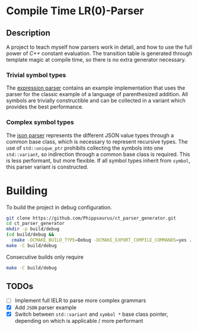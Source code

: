 # Compile Time LR(0)-Parser

## Description

A project to teach myself how parsers work in detail, and how to use the full
power of _C++_ constant evaluation. The transition table is generated through
template magic at compile time, so there is no extra generator necessary.

### Trivial symbol types

The [expression parser](./src/expression_parser_main.cpp) contains an example
implementation that uses the parser for the classic example of a language of
parenthesized addition. All symbols are trivially constructible and can be
collected in a variant which provides the best performance.

### Complex symbol types

The [json parser](./src/json_parser_main.cpp) represents the different JSON
value types through a common base class, which is necessary to represent
recursive types.  The use of `std::unique_ptr` prohibits collecting the symbols
into one `std::variant`, so indirection through a common base class is
required. This is less performant, but more flexible.  If all symbol types
inherit from `symbol`, this parser variant is constructed.

# Building

To build the project in debug configuration.

```sh
git clone https://github.com/Phippsaurus/ct_parser_generator.git
cd ct_parser_generator
mkdir -p build/debug
(cd build/debug &&
  cmake -DCMAKE_BUILD_TYPE=Debug -DCMAKE_EXPORT_COMPILE_COMMANDS=yes ../..)
make -C build/debug
```

Consecutive builds only require

```sh
make -C build/debug
```

## TODOs

- [ ] Implement full IELR to parse more complex grammars
- [X] Add `JSON` parser example
- [X] Switch between `std::variant` and `symbol *` base class pointer,
  depending on which is applicable / more performant
